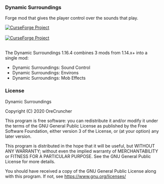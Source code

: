 ### Dynamic Surroundings
Forge mod that gives the player control over the sounds that play.

<a href="https://www.curseforge.com/minecraft/mc-mods/dynamic_surrounding_resurrected"><img src="http://cf.way2muchnoise.eu/versions/630188.svg" alt="CurseForge Project"/></a>
</br></br>
<a href="https://www.curseforge.com/minecraft/mc-mods/dynamic_surrounding_resurrected"><img src="http://cf.way2muchnoise.eu/full_630188_downloads.svg" alt="CurseForge Project"/></a>
</br></br>

The Dynamic Surroundings 1.16.4 combines 3 mods from 1.14.x+ into a single mod:
* Dynamic Surroundings: Sound Control
* Dynamic Surroundings: Environs
* Dynamic Surroundings: Mob Effects

### License
 Dynamic Surroundings
 
 Copyright (C) 2020  OreCruncher
 
 This program is free software: you can redistribute it and/or modify
 it under the terms of the GNU General Public License as published by
 the Free Software Foundation, either version 3 of the License, or
 (at your option) any later version.
 
 This program is distributed in the hope that it will be useful,
 but WITHOUT ANY WARRANTY; without even the implied warranty of
 MERCHANTABILITY or FITNESS FOR A PARTICULAR PURPOSE.  See the
 GNU General Public License for more details.
 
 You should have received a copy of the GNU General Public License
 along with this program.  If not, see <https://www.gnu.org/licenses/>
